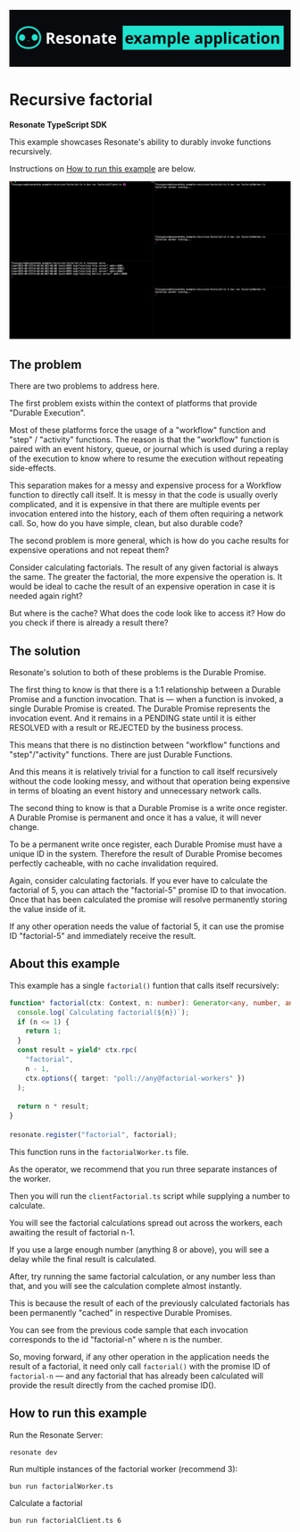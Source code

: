 ![resonate example application readme banner](/assets/resonate-example-app-readme-banner.png)

# Recursive factorial

**Resonate TypeScript SDK**

This example showcases Resonate's ability to durably invoke functions recursively.

Instructions on [How to run this example](#how-to-run-this-example) are below.

![distributed factorial gif](/assets/distributed-factorial-ts.gif)

## The problem

There are two problems to address here.

The first problem exists within the context of platforms that provide "Durable Execution".

Most of these platforms force the usage of a "workflow" function and "step" / "activity" functions.
The reason is that the "workflow" function is paired with an event history, queue, or journal which is used during a replay of the execution to know where to resume the execution without repeating side-effects.

This separation makes for a messy and expensive process for a Workflow function to directly call itself.
It is messy in that the code is usually overly complicated, and it is expensive in that there are multiple events per invocation entered into the history, each of them often requiring a network call.
So, how do you have simple, clean, but also durable code?

The second problem is more general, which is how do you cache results for expensive operations and not repeat them?

Consider calculating factorials. The result of any given factorial is always the same. The greater the factorial, the more expensive the operation is.
It would be ideal to cache the result of an expensive operation in case it is needed again right?

But where is the cache? What does the code look like to access it? How do you check if there is already a result there?

## The solution

Resonate's solution to both of these problems is the Durable Promise.

The first thing to know is that there is a 1:1 relationship between a Durable Promise and a function invocation.
That is — when a function is invoked, a single Durable Promise is created.
The Durable Promise represents the invocation event.
And it remains in a PENDING state until it is either RESOLVED with a result or REJECTED by the business process.

This means that there is no distinction between "workflow" functions and "step"/"activity" functions. There are just Durable Functions.

And this means it is relatively trivial for a function to call itself recursively without the code looking messy, and without that operation being expensive in terms of bloating an event history and unnecessary network calls.

The second thing to know is that a Durable Promise is a write once register.
A Durable Promise is permanent and once it has a value, it will never change.

To be a permanent write once register, each Durable Promise must have a unique ID in the system. Therefore the result of Durable Promise becomes perfectly cacheable, with no cache invalidation required.

Again, consider calculating factorials.
If you ever have to calculate the factorial of 5, you can attach the "factorial-5" promise ID to that invocation.
Once that has been calculated the promise will resolve permanently storing the value inside of it.

If any other operation needs the value of factorial 5, it can use the promise ID "factorial-5" and immediately receive the result.

## About this example

This example has a single `factorial()` funtion that calls itself recursively:

```typescript
function* factorial(ctx: Context, n: number): Generator<any, number, any> {
  console.log(`Calculating factorial(${n})`);
  if (n <= 1) {
    return 1;
  }
  const result = yield* ctx.rpc(
    "factorial",
    n - 1,
    ctx.options({ target: "poll://any@factorial-workers" })
  );

  return n * result;
}

resonate.register("factorial", factorial);
```

This function runs in the `factorialWorker.ts` file.

As the operator, we recommend that you run three separate instances of the worker.

Then you will run the `clientFactorial.ts` script while supplying a number to calculate.

You will see the factorial calculations spread out across the workers, each awaiting the result of factorial n-1.

If you use a large enough number (anything 8 or above), you will see a delay while the final result is calculated.

After, try running the same factorial calculation, or any number less than that, and you will see the calculation complete almost instantly.

This is because the result of each of the previously calculated factorials has been permanently "cached" in respective Durable Promises.

You can see from the previous code sample that each invocation corresponds to the id "factorial-n" where n is the number.

So, moving forward, if any other operation in the application needs the result of a factorial, it need only call `factorial()` with the promise ID of `factorial-n` — and any factorial that has already been calculated will provide the result directly from the cached promise ID().

## How to run this example

Run the Resonate Server:

```shell
resonate dev
```

Run multiple instances of the factorial worker (recommend 3):

```shell
bun run factorialWorker.ts
```

Calculate a factorial

```shell
bun run factorialClient.ts 6
```
